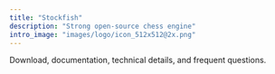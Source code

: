 ```yaml
---
title: "Stockfish"
description: "Strong open-source chess engine"
intro_image: "images/logo/icon_512x512@2x.png"
---
```


Download, documentation, technical details, and frequent questions.